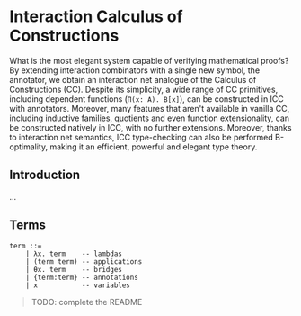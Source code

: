 Interaction Calculus of Constructions
=====================================

What is the most elegant system capable of verifying mathematical proofs? By
extending interaction combinators with a single new symbol, the annotator, we
obtain an interaction net analogue of the Calculus of Constructions (CC).
Despite its simplicity, a wide range of CC primitives, including dependent
functions (`Π(x: A). B[x]`), can be constructed in ICC with annotators.
Moreover, many features that aren't available in vanilla CC, including inductive
families, quotients and even function extensionality, can be constructed
natively in ICC, with no further extensions. Moreover, thanks to interaction net
semantics, ICC type-checking can also be performed B-optimality, making it an
efficient, powerful and elegant type theory.

Introduction
------------

...

Terms
-----

```
term ::=
    | λx. term    -- lambdas
    | (term term) -- applications
    | θx. term    -- bridges
    | {term:term} -- annotations
    | x           -- variables
```

> TODO: complete the README
